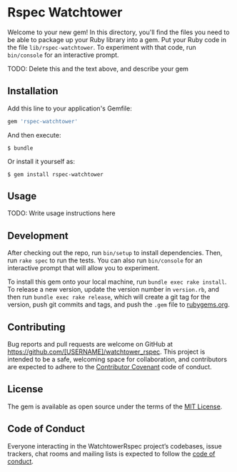 # Rspec Watchtower

Welcome to your new gem! In this directory, you'll find the files you need to be able to package up your Ruby library into a gem. Put your Ruby code in the file `lib/rspec-watchtower`. To experiment with that code, run `bin/console` for an interactive prompt.

TODO: Delete this and the text above, and describe your gem

## Installation

Add this line to your application's Gemfile:

```ruby
gem 'rspec-watchtower'
```

And then execute:

    $ bundle

Or install it yourself as:

    $ gem install rspec-watchtower

## Usage

TODO: Write usage instructions here

## Development

After checking out the repo, run `bin/setup` to install dependencies. Then, run `rake spec` to run the tests. You can also run `bin/console` for an interactive prompt that will allow you to experiment.

To install this gem onto your local machine, run `bundle exec rake install`. To release a new version, update the version number in `version.rb`, and then run `bundle exec rake release`, which will create a git tag for the version, push git commits and tags, and push the `.gem` file to [rubygems.org](https://rubygems.org).

## Contributing

Bug reports and pull requests are welcome on GitHub at https://github.com/[USERNAME]/watchtower_rspec. This project is intended to be a safe, welcoming space for collaboration, and contributors are expected to adhere to the [Contributor Covenant](http://contributor-covenant.org) code of conduct.

## License

The gem is available as open source under the terms of the [MIT License](https://opensource.org/licenses/MIT).

## Code of Conduct

Everyone interacting in the WatchtowerRspec project’s codebases, issue trackers, chat rooms and mailing lists is expected to follow the [code of conduct](https://github.com/[USERNAME]/watchtower_rspec/blob/master/CODE_OF_CONDUCT.md).
